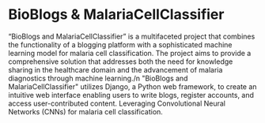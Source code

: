 # BioBlogs & MalariaCellClassifier
“BioBlogs and MalariaCellClassifier” is a multifaceted project that combines the 
functionality of a blogging platform with a sophisticated machine learning model for 
malaria cell classification. The project aims to provide a comprehensive solution that 
addresses both the need for knowledge sharing in the healthcare domain and the 
advancement of malaria diagnostics through machine learning./n
"BioBlogs and MalariaCellClassifier" utilizes Django, a Python web framework, to 
create an intuitive web interface enabling users to write blogs, register accounts, and access 
user-contributed content. Leveraging Convolutional Neural Networks (CNNs) for malaria 
cell classification.

